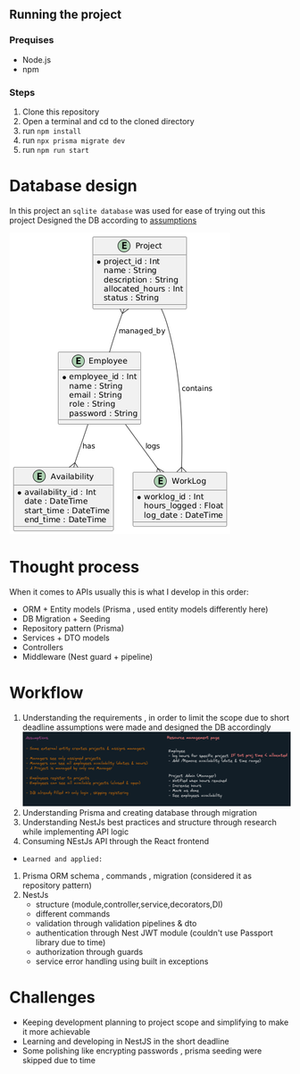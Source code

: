 
## Running the project

### Prequises
- Node.js
- npm

### Steps
1. Clone this repository
2. Open a terminal and cd to the cloned directory 
3. run `npm install`
4. run `npx prisma migrate dev`
5. run `npm run start`

# Database design 
In this project an `sqlite database` was used for ease of trying out this project 
Designed the DB according to [assumptions](#workflow) 

![ER diagram](./erd.png)
# Thought process
When it comes to APIs usually this is what I develop in this order:
- ORM + Entity models (Prisma , used entity models differently here)
- DB Migration + Seeding 
- Repository pattern (Prisma)
- Services + DTO models
- Controllers
- Middleware (Nest guard + pipeline)


# Workflow

1. Understanding the requirements , in order to limit the scope due to short deadline assumptions were made and designed the DB accordingly
![Assumptions](./workflow.png)
2. Understanding Prisma and creating database through migration
3. Understanding NestJs best practices and structure through research while implementing API logic
4. Consuming NEstJs API through the React frontend

- `Learned and applied:` 
1. Prisma ORM schema , commands , migration (considered it as repository pattern)
2. NestJs 
	- structure (module,controller,service,decorators,DI)
	- different commands
	- validation through validation pipelines & dto
	- authentication through Nest JWT module (couldn't use Passport library due to time)
	- authorization through guards
	- service error handling using built in exceptions

# Challenges
- Keeping development planning to project scope and simplifying to make it more achievable 
- Learning and developing in NestJS in the short deadline
- Some polishing like encrypting passwords , prisma seeding were skipped due to time